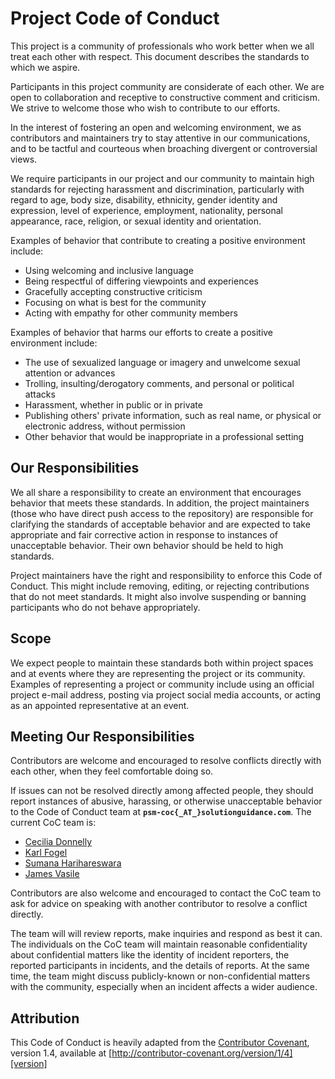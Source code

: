 # Project Code of Conduct

This project is a community of professionals who work better when we
all treat each other with respect.  This document describes the
standards to which we aspire.

Participants in this project community are considerate of each other.
We are open to collaboration and receptive to constructive comment and
criticism.  We strive to welcome those who wish to contribute to our
efforts.

In the interest of fostering an open and welcoming environment, we as
contributors and maintainers try to stay attentive in our
communications, and to be tactful and courteous when broaching
divergent or controversial views.

We require participants in our project and our community to maintain
high standards for rejecting harassment and discrimination,
particularly with regard to age, body size, disability, ethnicity,
gender identity and expression, level of experience, employment,
nationality, personal appearance, race, religion, or sexual identity
and orientation.

Examples of behavior that contribute to creating a positive
environment include:

* Using welcoming and inclusive language
* Being respectful of differing viewpoints and experiences
* Gracefully accepting constructive criticism
* Focusing on what is best for the community
* Acting with empathy for other community members

Examples of behavior that harms our efforts to create a positive
environment include:

* The use of sexualized language or imagery and unwelcome sexual attention or
advances
* Trolling, insulting/derogatory comments, and personal or political attacks
* Harassment, whether in public or in private
* Publishing others' private information, such as real name, or
  physical or electronic address, without permission
* Other behavior that would be inappropriate in a professional setting

## Our Responsibilities

We all share a responsibility to create an environment that encourages
behavior that meets these standards.  In addition, the
project maintainers (those who have direct push access to the repository)
are responsible for clarifying the standards of acceptable behavior
and are expected to take appropriate and fair corrective action in
response to instances of unacceptable behavior.  Their own behavior
should be held to high standards.

Project maintainers have the right and responsibility to enforce this
Code of Conduct.  This might include removing, editing, or rejecting
contributions that do not meet standards.  It might also involve
suspending or banning participants who do not behave appropriately.

## Scope

We expect people to maintain these standards both within project
spaces and at events where they are representing the project or its
community. Examples of representing a project or community include
using an official project e-mail address, posting via project social
media accounts, or acting as an appointed representative at an event.

## Meeting Our Responsibilities

Contributors are welcome and encouraged to resolve conflicts directly
with each other, when they feel comfortable doing so.

If issues can not be resolved directly among affected people, they should
report instances of abusive, harassing, or otherwise unacceptable
behavior to the Code of Conduct team at
**`psm-coc{_AT_}solutionguidance.com`**. The current CoC team is:

* [Cecilia Donnelly](https://github.com/cecilia-donnelly)
* [Karl Fogel](https://github.com/kfogel)
* [Sumana Harihareswara](https://github.com/brainwane)
* [James Vasile](https://github.com/jvasile)

Contributors are also welcome and encouraged to contact the CoC team
to ask for advice on speaking with another contributor to resolve a
conflict directly.

The team will will review reports, make inquiries and respond as best
it can.  The individuals on the CoC team will maintain reasonable
confidentiality about confidential matters like the identity of
incident reporters, the reported participants in incidents, and the
details of reports.  At the same time, the team might discuss
publicly-known or non-confidential matters with the community,
especially when an incident affects a wider audience.

## Attribution

This Code of Conduct is heavily adapted from the
[Contributor Covenant][homepage], version 1.4, available at
[http://contributor-covenant.org/version/1/4][version]

[homepage]: http://contributor-covenant.org
[version]: http://contributor-covenant.org/version/1/4/
